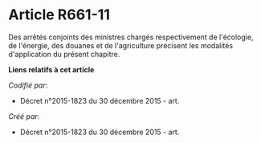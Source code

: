 # Article R661-11

Des arrêtés conjoints des ministres chargés respectivement de l'écologie, de l'énergie, des douanes et de l'agriculture
précisent les modalités d'application du présent chapitre.

**Liens relatifs à cet article**

_Codifié par_:

  - Décret n°2015-1823 du 30 décembre 2015 - art.

_Créé par_:

  - Décret n°2015-1823 du 30 décembre 2015 - art.

